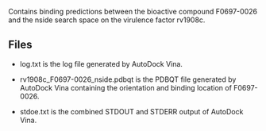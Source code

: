 Contains binding predictions between the bioactive compound F0697-0026 and the nside search space on the virulence factor rv1908c.

## Files

- log.txt is the log file generated by AutoDock Vina.

- rv1908c_F0697-0026_nside.pdbqt is the PDBQT file generated by AutoDock Vina containing the orientation and binding location of F0697-0026.

- stdoe.txt is the combined STDOUT and STDERR output of AutoDock Vina.

